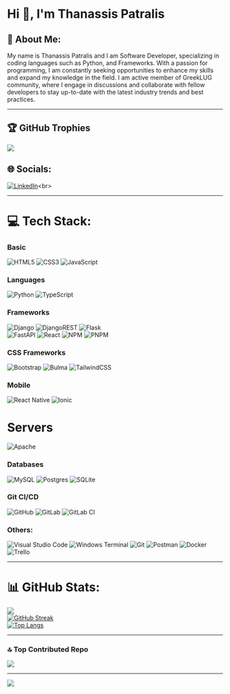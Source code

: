 # Hi 👋, I'm Thanassis Patralis

## 💫 About Me:
My name is Thanassis Patralis and I am Software Developer, specializing in coding languages such as Python, and Frameworks. With a passion for programming, I am constantly seeking opportunities to enhance my skills and expand my knowledge in the field. I am active member of GreekLUG community, where I engage in discussions and collaborate with fellow developers to stay up-to-date with the latest industry trends and best practices.

---
## 🏆 GitHub Trophies
![](https://github-profile-trophy.vercel.app/?username=sakispat&theme=onedark&no-frame=false&no-bg=false&margin-w=4)

## 🌐 Socials:
[![LinkedIn](https://img.shields.io/badge/LinkedIn-%230077B5.svg?logo=linkedin&logoColor=white)]([https://linkedin.com/in/@Thanassis](https://www.linkedin.com/in/thanassis-patralis-620b61192/))<br>

---
# 💻 Tech Stack:
### Basic
![HTML5](https://img.shields.io/badge/html5-%23E34F26.svg?style=plastic&logo=html5&logoColor=white)
![CSS3](https://img.shields.io/badge/css3-%231572B6.svg?style=plastic&logo=css3&logoColor=white)
![JavaScript](https://img.shields.io/badge/javascript-%23323330.svg?style=plastic&logo=javascript&logoColor=%23F7DF1E)

### Languages
![Python](https://img.shields.io/badge/python-3670A0?style=plastic&logo=python&logoColor=ffdd54)
![TypeScript](https://img.shields.io/badge/typescript-%23007ACC.svg?style=plastic&logo=typescript&logoColor=white)

### Frameworks
![Django](https://img.shields.io/badge/django-%23092E20.svg?style=plastic&logo=django&logoColor=white)
![DjangoREST](https://img.shields.io/badge/DJANGO-REST-ff1709?style=plastic&logo=django&logoColor=white&color=ff1709&labelColor=gray)
![Flask](https://img.shields.io/badge/flask-%23000.svg?style=plastic&logo=flask&logoColor=white)<br>
![FastAPI](https://img.shields.io/badge/FastAPI-005571?style=plastic&logo=fastapi)
![React](https://img.shields.io/badge/react-%2320232a.svg?style=plastic&logo=react&logoColor=%2361DAFB)
![NPM](https://img.shields.io/badge/NPM-%23CB3837.svg?style=plastic&logo=npm&logoColor=white)
![PNPM](https://img.shields.io/badge/pnpm-%234a4a4a.svg?style=plastic&logo=pnpm&logoColor=f69220)

### CSS Frameworks
![Bootstrap](https://img.shields.io/badge/bootstrap-%238511FA.svg?style=plastic&logo=bootstrap&logoColor=white)
![Bulma](https://img.shields.io/badge/bulma-00D0B1?style=plastic&logo=bulma&logoColor=white)
![TailwindCSS](https://img.shields.io/badge/tailwindcss-%2338B2AC.svg?style=plastic&logo=tailwind-css&logoColor=white)

### Mobile
![React Native](https://img.shields.io/badge/react_native-%2320232a.svg?style=plastic&logo=react&logoColor=%2361DAFB)
![Ionic](https://img.shields.io/badge/Ionic-%233880FF.svg?style=plastic&logo=Ionic&logoColor=white)

# Servers
![Apache](https://img.shields.io/badge/apache-%23D42029.svg?style=plastic&logo=apache&logoColor=white)

### Databases
![MySQL](https://img.shields.io/badge/mysql-4479A1.svg?style=plastic&logo=mysql&logoColor=white)
![Postgres](https://img.shields.io/badge/postgres-%23316192.svg?style=plastic&logo=postgresql&logoColor=white)
![SQLite](https://img.shields.io/badge/sqlite-%2307405e.svg?style=plastic&logo=sqlite&logoColor=white)

### Git CI/CD
![GitHub](https://img.shields.io/badge/github-%23121011.svg?style=plastic&logo=github&logoColor=white)
![GitLab](https://img.shields.io/badge/gitlab-%23181717.svg?style=plastic&logo=gitlab&logoColor=white)
![GitLab CI](https://img.shields.io/badge/gitlab%20CI-%23181717.svg?style=plastic&logo=gitlab&logoColor=white)

### Others:
![Visual Studio Code](https://img.shields.io/badge/Visual%20Studio%20Code-007ACC?logo=visualstudiocode&logoColor=fff&style=plastic)
![Windows Terminal](https://img.shields.io/badge/Windows%20Terminal-%234D4D4D.svg?style=plastic&logo=windows-terminal&logoColor=white)
![Git](https://img.shields.io/badge/git-%23F05033.svg?style=plastic&logo=git&logoColor=white)
![Postman](https://img.shields.io/badge/Postman-FF6C37?style=plastic&logo=postman&logoColor=white)
![Docker](https://img.shields.io/badge/docker-%230db7ed.svg?style=plastic&logo=docker&logoColor=white)
![Trello](https://img.shields.io/badge/Trello-%23026AA7.svg?style=plastic&logo=Trello&logoColor=white)<br>

---
# 📊 GitHub Stats:
![](https://github-readme-stats.vercel.app/api?username=sakispat&theme=dark&hide_border=false&include_all_commits=true&count_private=true)<br/>
[![GitHub Streak](https://github-readme-streak-stats.herokuapp.com?user=sakispat&theme=dark&hide_border=true&border_radius=5&date_format=M%20j%5B%2C%20Y%5D&mode=weekly&card_width=500&card_height=200&fire=E22929&ring=4EBCE5&currStreakLabel=4ABC4AE2)](https://git.io/streak-stats)<br/>
[![Top Langs](https://github-readme-stats.vercel.app/api/top-langs/?username=sakispat&theme=dark&layout=donut)](https://github.com/anuraghazra/github-readme-stats)

---
### 🔝 Top Contributed Repo
![](https://github-contributor-stats.vercel.app/api?username=sakispat&limit=5&theme=dracula&combine_all_yearly_contributions=true)

---
[![](https://visitcount.itsvg.in/api?id=sakispat&label=Profile%20Views&color=1&icon=4&pretty=true)](https://github.com/sakispat)
